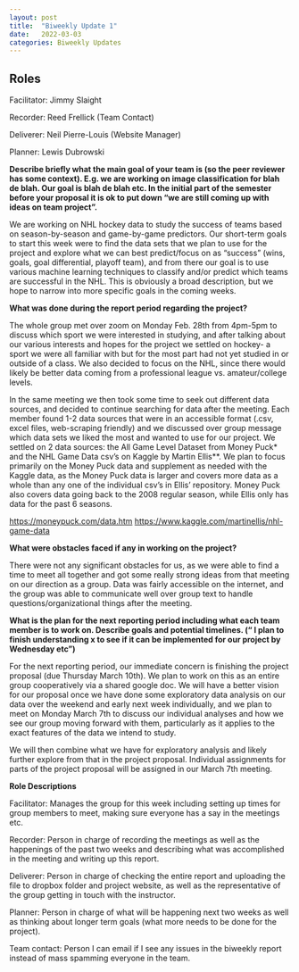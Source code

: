 ```yaml
---
layout: post
title:  "Biweekly Update 1"
date:   2022-03-03
categories: Biweekly Updates
---
```


## Roles

Facilitator: Jimmy Slaight

Recorder: Reed Frellick (Team Contact)

Deliverer: Neil Pierre-Louis (Website Manager)

Planner: Lewis Dubrowski

**Describe briefly what the main goal of your team is (so the peer reviewer has some context). E.g. we are working on image classification for blah de blah. Our goal is blah de blah etc. In the initial part of the semester before your proposal it is ok to put down “we are still coming up with ideas on team project”.**

We are working on NHL hockey data to study the success of teams based on season-by-season and game-by-game predictors. Our short-term goals to start this week were to find the data sets that we plan to use for the project and explore what we can best predict/focus on as “success” (wins, goals, goal differential, playoff team), and from there our goal is to use various machine learning techniques to classify and/or predict which teams are successful in the NHL. This is obviously a broad description, but we hope to narrow into more specific goals in the coming weeks.

**What was done during the report period regarding the project?**

The whole group met over zoom on Monday Feb. 28th from 4pm-5pm to discuss which sport we were interested in studying, and after talking about our various interests and hopes for the project we settled on hockey- a sport we were all familiar with but for the most part had not yet studied in or outside of a class. We also decided to focus on the NHL, since there would likely be better data coming from a professional league vs. amateur/college levels.

In the same meeting we then took some time to seek out different data sources, and decided to continue searching for data after the meeting. Each member found 1-2 data sources that were in an accessible format (.csv, excel files, web-scraping friendly) and we discussed over group message which data sets we liked the most and wanted to use for our project. We settled on 2 data sources: the All Game Level Dataset from Money Puck* and the NHL Game Data csv’s on Kaggle by Martin Ellis**. We plan to focus primarily on the Money Puck data and supplement as needed with the Kaggle data, as the Money Puck data is larger and covers more data as a whole than any one of the individual csv’s in Ellis’ repository. Money Puck also covers data going back to the 2008 regular season, while Ellis only has data for the past 6 seasons. 

https://moneypuck.com/data.htm 
https://www.kaggle.com/martinellis/nhl-game-data

**What were obstacles faced if any in working on the project?**

There were not any significant obstacles for us, as we were able to find a time to meet all together and got some really strong ideas from that meeting on our direction as a group. Data was fairly accessible on the internet, and the group was able to communicate well over group text to handle questions/organizational things after the meeting.

**What is the plan for the next reporting period including what each team member is to work on. Describe goals and potential timelines. (“ I plan to finish understanding x to see if it can be implemented for our project by Wednesday etc”)**

For the next reporting period, our immediate concern is finishing the project proposal (due Thursday March 10th). We plan to work on this as an entire group cooperatively via a shared google doc. We will have a better vision for our proposal once we have done some exploratory data analysis on our data over the weekend and early next week individually, and we plan to meet on Monday March 7th to discuss our individual analyses and how we see our group moving forward with them, particularly as it applies to the exact features of the data we intend to study.

We will then combine what we have for exploratory analysis and likely further explore from that in the project proposal. Individual assignments for parts of the project proposal will be assigned in our March 7th meeting.

**Role Descriptions**

Facilitator: Manages the group for this week including setting up times for group members to meet, making sure everyone has a say in the meetings etc.

Recorder: Person in charge of recording the meetings as well as the happenings of the past two weeks and describing what was accomplished in the meeting and writing up this report.

Deliverer: Person in charge of checking the entire report and uploading the file to dropbox folder and project website, as well as the representative of the group getting in touch with the instructor.

Planner: Person in charge of what will be happening next two weeks as well as thinking about longer term goals (what more needs to be done for the project).

Team contact: Person I can email if I see any issues in the biweekly report instead of mass spamming everyone in the team.